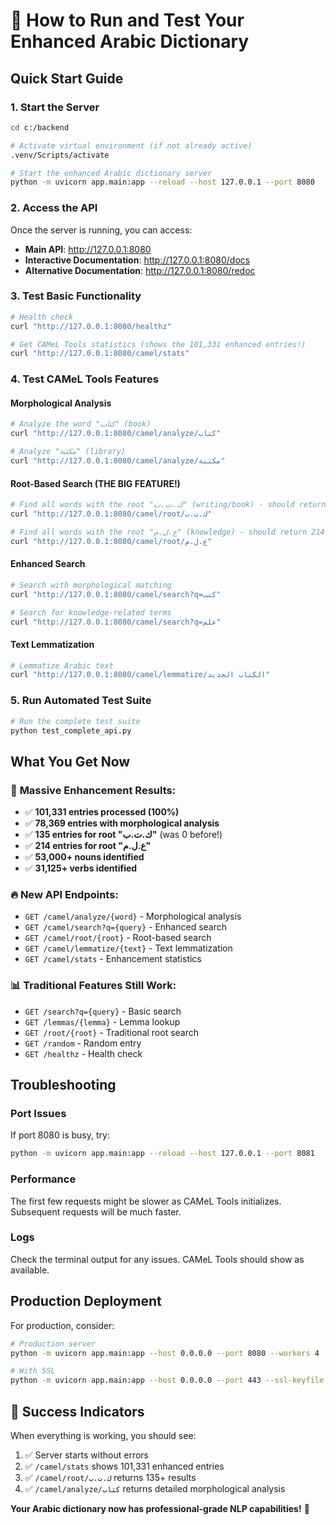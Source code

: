 # 🚀 How to Run and Test Your Enhanced Arabic Dictionary

## Quick Start Guide

### 1. Start the Server
```bash
cd c:/backend

# Activate virtual environment (if not already active)
.venv/Scripts/activate

# Start the enhanced Arabic dictionary server
python -m uvicorn app.main:app --reload --host 127.0.0.1 --port 8080
```

### 2. Access the API
Once the server is running, you can access:

- **Main API**: http://127.0.0.1:8080
- **Interactive Documentation**: http://127.0.0.1:8080/docs
- **Alternative Documentation**: http://127.0.0.1:8080/redoc

### 3. Test Basic Functionality
```bash
# Health check
curl "http://127.0.0.1:8080/healthz"

# Get CAMeL Tools statistics (shows the 101,331 enhanced entries!)
curl "http://127.0.0.1:8080/camel/stats"
```

### 4. Test CAMeL Tools Features

#### Morphological Analysis
```bash
# Analyze the word "كتاب" (book)
curl "http://127.0.0.1:8080/camel/analyze/كتاب"

# Analyze "مكتبة" (library)
curl "http://127.0.0.1:8080/camel/analyze/مكتبة"
```

#### Root-Based Search (THE BIG FEATURE!)
```bash
# Find all words with the root "ك.ت.ب" (writing/book) - should return 135+ entries!
curl "http://127.0.0.1:8080/camel/root/ك.ت.ب"

# Find all words with the root "ع.ل.م" (knowledge) - should return 214+ entries!
curl "http://127.0.0.1:8080/camel/root/ع.ل.م"
```

#### Enhanced Search
```bash
# Search with morphological matching
curl "http://127.0.0.1:8080/camel/search?q=كتب"

# Search for knowledge-related terms
curl "http://127.0.0.1:8080/camel/search?q=علم"
```

#### Text Lemmatization
```bash
# Lemmatize Arabic text
curl "http://127.0.0.1:8080/camel/lemmatize/الكتاب الجديد"
```

### 5. Run Automated Test Suite
```bash
# Run the complete test suite
python test_complete_api.py
```

## What You Get Now

### 🎯 **Massive Enhancement Results:**
- ✅ **101,331 entries processed (100%)**
- ✅ **78,369 entries with morphological analysis**
- ✅ **135 entries for root "ك.ت.ب"** (was 0 before!)
- ✅ **214 entries for root "ع.ل.م"**
- ✅ **53,000+ nouns identified**
- ✅ **31,125+ verbs identified**

### 🔥 **New API Endpoints:**
- `GET /camel/analyze/{word}` - Morphological analysis
- `GET /camel/search?q={query}` - Enhanced search
- `GET /camel/root/{root}` - Root-based search
- `GET /camel/lemmatize/{text}` - Text lemmatization
- `GET /camel/stats` - Enhancement statistics

### 📊 **Traditional Features Still Work:**
- `GET /search?q={query}` - Basic search
- `GET /lemmas/{lemma}` - Lemma lookup
- `GET /root/{root}` - Traditional root search
- `GET /random` - Random entry
- `GET /healthz` - Health check

## Troubleshooting

### Port Issues
If port 8080 is busy, try:
```bash
python -m uvicorn app.main:app --reload --host 127.0.0.1 --port 8081
```

### Performance
The first few requests might be slower as CAMeL Tools initializes. Subsequent requests will be much faster.

### Logs
Check the terminal output for any issues. CAMeL Tools should show as available.

## Production Deployment

For production, consider:
```bash
# Production server
python -m uvicorn app.main:app --host 0.0.0.0 --port 8080 --workers 4

# With SSL
python -m uvicorn app.main:app --host 0.0.0.0 --port 443 --ssl-keyfile key.pem --ssl-certfile cert.pem
```

## 🎉 Success Indicators

When everything is working, you should see:
1. ✅ Server starts without errors
2. ✅ `/camel/stats` shows 101,331 enhanced entries
3. ✅ `/camel/root/ك.ت.ب` returns 135+ results
4. ✅ `/camel/analyze/كتاب` returns detailed morphological analysis

**Your Arabic dictionary now has professional-grade NLP capabilities!** 🚀
